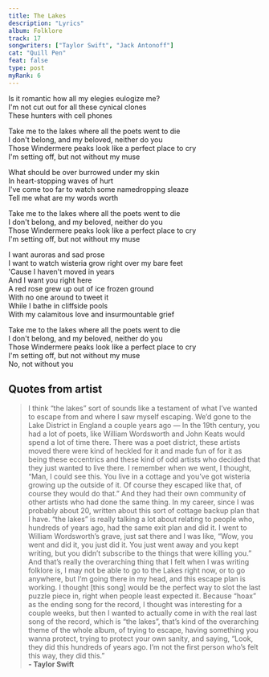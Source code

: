 ```yaml
---
title: The Lakes
description: "Lyrics"
album: Folklore
track: 17
songwriters: ["Taylor Swift", "Jack Antonoff"]
cat: "Quill Pen"
feat: false
type: post
myRank: 6
---
```


<p className="verse-one">
Is it romantic how all my elegies eulogize me? <br />
I'm not cut out for all these cynical clones <br />
These hunters with cell phones <br />
</p>
<p className="chorus">
Take me to the lakes where all the poets went to die <br />
I don't belong, and my beloved, neither do you <br />
Those Windermere peaks look like a perfect place to cry <br />
I'm setting off, but not without my muse <br />
</p>
<p className="verse-two">
What should be over burrowed under my skin <br />
In heart-stopping waves of hurt <br />
I've come too far to watch some namedropping sleaze <br />
Tell me what are my words worth <br />
</p>
<p className="chorus">
Take me to the lakes where all the poets went to die <br />
I don't belong, and my beloved, neither do you <br />
Those Windermere peaks look like a perfect place to cry <br />
I'm setting off, but not without my muse <br />
</p>
<p className="bridge">
I want auroras and sad prose <br />
I want to watch wisteria grow right over my bare feet <br />
'Cause I haven't moved in years <br />
And I want you right here <br />
A red rose grew up out of ice frozen ground <br />
With no one around to tweet it <br />
While I bathe in cliffside pools <br />
With my calamitous love and insurmountable grief <br />
</p>
<p className="chorus">
Take me to the lakes where all the poets went to die <br />
I don't belong, and my beloved, neither do you <br />
Those Windermere peaks look like a perfect place to cry <br />
I'm setting off, but not without my muse <br />
No, not without you <br />
</p>

## Quotes from artist

<blockquote>
I think “the lakes” sort of sounds like a testament of what I’ve wanted to escape from and where I saw myself escaping. We’d gone to the Lake District in England a couple years ago — In the 19th century, you had a lot of poets, like William Wordsworth and John Keats would spend a lot of time there. There was a poet district, these artists moved there were kind of heckled for it and made fun of for it as being these eccentrics and these kind of odd artists who decided that they just wanted to live there. I remember when we went, I thought, “Man, I could see this. You live in a cottage and you’ve got wisteria growing up the outside of it. Of course they escaped like that, of course they would do that.” And they had their own community of other artists who had done the same thing. In my career, since I was probably about 20, written about this sort of cottage backup plan that I have. “the lakes” is really talking a lot about relating to people who, hundreds of years ago, had the same exit plan and did it. I went to William Wordsworth’s grave, just sat there and I was like, “Wow, you went and did it, you just did it. You just went away and you kept writing, but you didn’t subscribe to the things that were killing you.” And that’s really the overarching thing that I felt when I was writing folklore is, I may not be able to go to the Lakes right now, or to go anywhere, but I’m going there in my head, and this escape plan is working. I thought [this song] would be the perfect way to slot the last puzzle piece in, right when people least expected it. Because “hoax” as the ending song for the record, I thought was interesting for a couple weeks, but then I wanted to actually come in with the real last song of the record, which is “the lakes”, that’s kind of the overarching theme of the whole album, of trying to escape, having something you wanna protect, trying to protect your own sanity, and saying, “Look, they did this hundreds of years ago. I’m not the first person who’s felt this way, they did this.” <br /><b>- Taylor Swift</b>
</blockquote>
